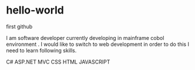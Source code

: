 # hello-world
first github
 
I am software developer currently developing in mainframe cobol environment . I would like to switch to web development in order to do this I need to learn following skills. 

C#
ASP.NET MVC
CSS
HTML
JAVASCRIPT

